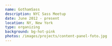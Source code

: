 ```yaml
---
name: GothamSass
description: NYC Sass Meetup
date: June 2012 - present
location: NY, New York
type: organizing
background: bg-hot-pink
photos: /images/projects/content-panel-foto.jpg
---
```

